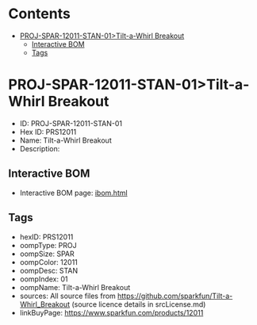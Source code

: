 



Contents
========

* [PROJ-SPAR-12011-STAN-01>Tilt-a-Whirl Breakout](#proj-spar-12011-stan-01tilt-a-whirl-breakout)
	* [Interactive BOM](#interactive-bom)
	* [Tags](#tags)

# PROJ-SPAR-12011-STAN-01>Tilt-a-Whirl Breakout

- ID: PROJ-SPAR-12011-STAN-01
- Hex ID: PRS12011
- Name: Tilt-a-Whirl Breakout
- Description: 

## Interactive BOM

- Interactive BOM page: [ibom.html](kicad/bom/ibom.html)

## Tags

- hexID: PRS12011
- oompType: PROJ
- oompSize: SPAR
- oompColor: 12011
- oompDesc: STAN
- oompIndex: 01
- oompName: Tilt-a-Whirl Breakout
- sources: All source files from https://github.com/sparkfun/Tilt-a-Whirl_Breakout (source licence details in srcLicense.md)
- linkBuyPage: https://www.sparkfun.com/products/12011
